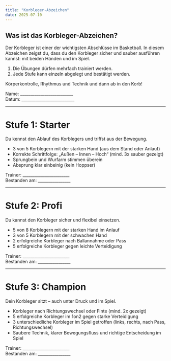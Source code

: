 ```yaml
---
title: "Korbleger-Abzeichen"
date: 2025-07-10
---
```


## Was ist das Korbleger-Abzeichen?

Der Korbleger ist einer der wichtigsten Abschlüsse im Basketball. In diesem Abzeichen zeigst du, dass du den Korbleger sicher und sauber ausführen kannst: mit beiden Händen und im Spiel.

1. Die Übungen dürfen mehrfach trainiert werden.
1. Jede Stufe kann einzeln abgelegt und bestätigt werden.

Körperkontrolle, Rhythmus und Technik und dann ab in den Korb!

Name: __________________________  
Datum: __________________________

---

# Stufe 1: Starter
Du kennst den Ablauf des Korblegers und triffst aus der Bewegung.

* 3 von 5 Korblegern mit der starken Hand (aus dem Stand oder Anlauf)
* Korrekte Schrittfolge: „Außen – Innen – Hoch“ (mind. 3x sauber gezeigt)
* Sprungbein und Wurfarm stimmen überein
* Absprung klar einbeinig (kein Hoppser)

Trainer: _______________________  
Bestanden am: ________________

---

# Stufe 2: Profi
Du kannst den Korbleger sicher und flexibel einsetzen.

* 5 von 8 Korblegern mit der starken Hand im Anlauf
* 3 von 5 Korblegern mit der schwachen Hand
* 2 erfolgreiche Korbleger nach Ballannahme oder Pass
* 5 erfolgreiche Korbleger gegen leichte Verteidigung

Trainer: _______________________  
Bestanden am: ________________

---

# Stufe 3: Champion
Dein Korbleger sitzt – auch unter Druck und im Spiel.

* Korbleger nach Richtungswechsel oder Finte (mind. 2x gezeigt)
* 5 erfolgreiche Korbleger im 1on2 gegen starke Verteidigung
* 3 unterschiedliche Korbleger im Spiel getroffen (links, rechts, nach Pass, Richtungswechsel)
* Saubere Technik, klarer Bewegungsfluss und richtige Entscheidung im Spiel

Trainer: _______________________  
Bestanden am: ________________
